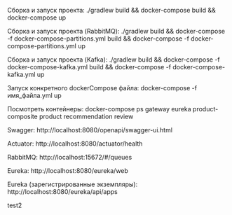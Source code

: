 Сборка и запуск проекта: ./gradlew build && docker-compose build && docker-compose up

Сборка и запуск проекта (RabbitMQ): ./gradlew build && docker-compose -f docker-compose-partitions.yml build && docker-compose -f docker-compose-partitions.yml up

Сборка и запуск проекта (Kafka): ./gradlew build && docker-compose -f docker-compose-kafka.yml build && docker-compose -f docker-compose-kafka.yml up

Запуск конкретного dockerCompose файла: docker-compose -f имя_файла.yml up

Посмотреть контейнеры: docker-compose ps gateway eureka product-composite product recommendation review

Swagger: http://localhost:8080/openapi/swagger-ui.html

Actuator: http://localhost:8080/actuator/health

RabbitMQ: http://localhost:15672/#/queues

Eureka: http://localhost:8080/eureka/web

Eureka (зарегистрированные экземпляры): http://localhost:8080/eureka/api/apps

test2